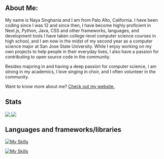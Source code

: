 ## About Me:

My name is Naya Singhania and I am from Palo Alto, California. I have been coding since I was 12 and since then, I have become highly proficient in Next.js, Python, Java, CSS and other frameworks, languages, and development tools I have taken college-level computer science courses in high school, and I am now in the midst of my second year as a computer science major at San Jose State University. While I enjoy working on my own projects to help people in their everyday lives, I also have a passion for contributing to open source code in the community. 

Besides majoring in and having a deep passion for computer science, I am strong in my academics, I love singing in choir, and I often volunteer in the community.

Want to know more about me? [Check out my website.](https://nayasinghania.com)

## Stats
<a href="https://github-readme-stats.vercel.app/api?username=raspberri05&show_icons=true\&show=reviews,prs_merged,prs_merged_percentage&hide_rank=true&theme=dark" target="_blank">
  <img align="center" src="https://github-readme-stats.vercel.app/api?username=raspberri05&show_icons=true\&show=reviews,prs_merged,prs_merged_percentage&hide_rank=true&theme=dark" />
</a>
<a href="https://github-readme-stats.vercel.app/api/top-langs/?username=raspberri05&size_weight=0.5&count_weight=0.5&langs_count=8&layout=compact&theme=dark" target="_blank">
  <img align="center" src="https://github-readme-stats.vercel.app/api/top-langs/?username=raspberri05&size_weight=0.5&count_weight=0.5&langs_count=8&layout=compact&theme=dark" />
</a>

## Languages and frameworks/libraries

[![My Skills](https://skillicons.dev/icons?i=ts,js,html,css,java,md,bash)](https://skillicons.dev)

[![My Skills](https://skillicons.dev/icons?i=nodejs,react,nextjs,astro,supabase,postgres,tailwind,figma,arduino)](https://skillicons.dev)
